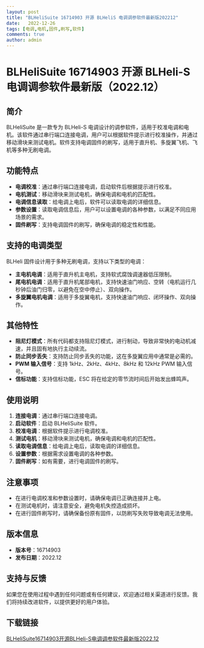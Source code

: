 ```yaml
---
layout: post
title: "BLHeliSuite 16714903 开源 BLHeliS 电调调参软件最新版202212"
date:   2022-12-26
tags: [电调,电机,固件,刷写,软件]
comments: true
author: admin
---
```

# BLHeliSuite 16714903 开源 BLHeli-S 电调调参软件最新版（2022.12）

## 简介

BLHeliSuite 是一款专为 BLHeli-S 电调设计的调参软件，适用于校准电调和电机。该软件通过串行端口连接电调，用户可以根据软件提示进行校准操作，并通过移动滑块来测试电机。软件支持电调固件的刷写，适用于直升机、多旋翼飞机、飞机等多种无刷电调。

## 功能特点

- **电调校准**：通过串行端口连接电调，启动软件后根据提示进行校准。
- **电机测试**：移动滑块来测试电机，确保电调和电机的匹配性。
- **电调信息读取**：给电调上电后，软件可以读取电调的详细信息。
- **参数设置**：读取电调信息后，用户可以设置电调的各种参数，以满足不同应用场景的需求。
- **固件刷写**：支持电调固件的刷写，确保电调的稳定性和性能。

## 支持的电调类型

BLHeli 固件设计用于多种无刷电调，支持以下类型的电调：

- **主电机电调**：适用于直升机主电机，支持软式腐蚀调速器低压限制。
- **尾电机电调**：适用于直升机尾部电机，支持快速油门响应、空转（电机运行几秒钟后油门归零，以避免在空中停止）、双向操作。
- **多旋翼电机电调**：适用于多旋翼电机，支持快速油门响应、闭环操作、双向操作。

## 其他特性

- **阻尼灯模式**：所有代码都支持阻尼灯模式，进行制动，导致非常快的电动机减速，并且固有地执行主动续流。
- **防止同步丢失**：支持防止同步丢失的功能，这在多旋翼应用中通常是必需的。
- **PWM 输入信号**：支持 1kHz、2kHz、4kHz、8kHz 和 12kHz PWM 输入信号。
- **信标功能**：支持信标功能，ESC 将在给定的零节流时间后开始发出蜂鸣声。

## 使用说明

1. **连接电调**：通过串行端口连接电调。
2. **启动软件**：启动 BLHeliSuite 软件。
3. **校准电调**：根据软件提示进行电调校准。
4. **测试电机**：移动滑块来测试电机，确保电调和电机的匹配性。
5. **读取电调信息**：给电调上电后，读取电调的详细信息。
6. **设置参数**：根据需求设置电调的各种参数。
7. **固件刷写**：如有需要，进行电调固件的刷写。

## 注意事项

- 在进行电调校准和参数设置时，请确保电调已正确连接并上电。
- 在测试电机时，请注意安全，避免电机失控造成损坏。
- 在进行固件刷写时，请确保备份原有固件，以防刷写失败导致电调无法使用。

## 版本信息

- **版本号**：16714903
- **发布日期**：2022.12

## 支持与反馈

如果您在使用过程中遇到任何问题或有任何建议，欢迎通过相关渠道进行反馈。我们将持续改进软件，以提供更好的用户体验。

## 下载链接

[BLHeliSuite16714903开源BLHeli-S电调调参软件最新版2022.12](https://pan.quark.cn/s/4b715a6dc525)